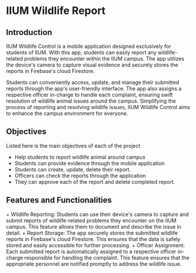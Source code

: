 <h1>IIUM Wildlife Report</h1>

<h2>Introduction</h2>
IIUM Wildlife Control is a mobile application designed exclusively for students of IIUM. With this app, students can easily report any wildlife-related problems they encounter within the IIUM campus. The app utilizes the device's camera to capture visual evidence and securely stores the reports in Firebase's cloud Firestore. 

Students can conveniently access, update, and manage their submitted reports through the app's user-friendly interface. The app also assigns a respective officer in-charge to handle each complaint, ensuring swift resolution of wildlife animal issues around the campus. Simplifying the process of reporting and resolving wildlife issues, IIUM Wildlife Control aims to enhance the campus environment for everyone.

<h2>Objectives</h2>
Listed here is the main objectives of each of the project

+ Help students to report wildlife animal around campus
+ Students can provide evidence through the mobile application
+ Students can create, update, delete their report.
+ Officers can check the reports through the application
+ They can approve each of the report and delete completed report.

<h2>Features and Functionalities</h2>
+ Wildlife Reporting: Students can use their device's camera to capture and submit reports of wildlife-related problems they encounter on the IIUM campus. This feature allows them to document and describe the issue in detail.
+ Report Storage: The app securely stores the submitted wildlife reports in Firebase's cloud Firestore. This ensures that the data is safely stored and easily accessible for further processing.
+ Officer Assignment: Each submitted report is automatically assigned to a respective officer in-charge responsible for handling the complaint. This feature ensures that the appropriate personnel are notified promptly to address the wildlife issue.
